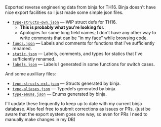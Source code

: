 Exported reverse engineering data from binja for TH16.  Binja doesn't have nice export facilities so I just made some simple json files.

* [`type-structs-own.json`](./type-structs-own.json) — WIP struct defs for TH16.
  + **This is probably what you're looking for.**
  + Apologies for some long field names; I don't have any other way to write comments that can be "in my face" while browsing code.
* [`funcs.json`](./funcs.json) — Labels and comments for functions that I've sufficiently renamed.
* [`static.json`](./statics.json) — Labels, comments, and types for statics that I've sufficiently renamed.
* [`labels.json`](./labels.json) — Labels I generated in some functions for switch cases.

And some auxilliary files:

* [`type-structs-ext.json`](./type-structs-ext.json) — Structs generated by binja.
* [`type-aliases.json`](./type-aliases.json) — Typedefs generated by binja.
* [`type-enums.json`](./type-enums.json) — Enums generated by binja.

I'll update these frequently to keep up to date with my current binja database.  Also feel free to submit corrections as issues or PRs. (just be aware that the export system goes one way, so even for PRs I need to manually make changes in my DB)
